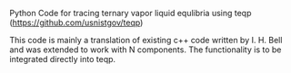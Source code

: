 Python Code for tracing ternary vapor liquid equlibria using teqp (https://github.com/usnistgov/teqp)

This code is mainly a translation of existing c++ code written by I. H. Bell and was extended to work with N components.
The functionality is to be integrated directly into teqp.
